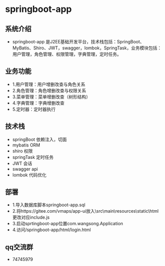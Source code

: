 # springboot-app

## 系统介绍

- springboot-app 是J2EE基础开发平台，技术栈包括：SpringBoot、MyBatis、Shiro、JWT，swagger，lombok，SpringTask，业务模块包括：用户管理，角色管理、权限管理，字典管理，定时任务。

## 业务功能

- 1.用户管理：用户增删改查与角色关系
- 2.角色管理：角色增删改查与权限关系
- 3.菜单管理：菜单增删改查（树形结构）
- 4.字典管理：字典增删改查
- 5.定时器：定时器执行

## 技术栈

- springBoot 依赖注入，切面  
- mybatis ORM 
- shiro 权限
- springTask 定时任务 
- JWT 会话 
- swagger api
- lombok 代码优化

## 部署

- 1.导入数据库脚本springboot-app.sql
- 2.将https://gitee.com/vmaps/app-ui放入\src\main\resources\static\html 更改对应include.js
- 3.启动sprtingboot-app位置com.wangsong.Application
- 4.访问/springboot-app/html/login.html

## qq交流群

- 74745979